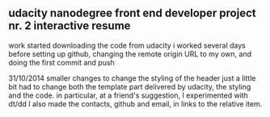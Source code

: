 udacity
nanodegree front end developer
project nr. 2
interactive resume
------------------------
work started downloading the code from udacity
i worked several days before setting up github, changing the remote origin URL
to my own, and doing the first commit and push

31/10/2014
smaller changes to change the styling of the header just a little bit
had to change both the template part delivered by udacity, the styling and the
code.
in particular, at a friend's suggestion, I experimented with dt/dd
I also made the contacts, github and email, in links to the relative item.

